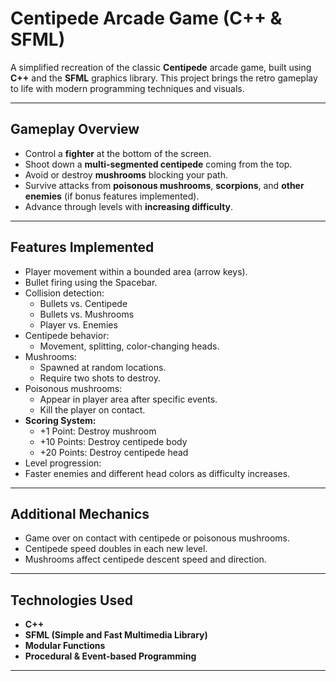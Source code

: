 # Centipede Arcade Game (C++ & SFML)

A simplified recreation of the classic **Centipede** arcade game, built using **C++** and the **SFML** graphics library. This project brings the retro gameplay to life with modern programming techniques and visuals.

---

## Gameplay Overview

- Control a **fighter** at the bottom of the screen.
- Shoot down a **multi-segmented centipede** coming from the top.
- Avoid or destroy **mushrooms** blocking your path.
- Survive attacks from **poisonous mushrooms**, **scorpions**, and **other enemies** (if bonus features implemented).
- Advance through levels with **increasing difficulty**.

---

## Features Implemented

- Player movement within a bounded area (arrow keys).
- Bullet firing using the Spacebar.
- Collision detection:
  - Bullets vs. Centipede
  - Bullets vs. Mushrooms
  - Player vs. Enemies
- Centipede behavior:
  - Movement, splitting, color-changing heads.
- Mushrooms:
  - Spawned at random locations.
  - Require two shots to destroy.
- Poisonous mushrooms:
  - Appear in player area after specific events.
  - Kill the player on contact.
- **Scoring System:**
  - +1 Point: Destroy mushroom
  - +10 Points: Destroy centipede body
  - +20 Points: Destroy centipede head
-  Level progression:
  - Faster enemies and different head colors as difficulty increases.

---

## Additional Mechanics

- Game over on contact with centipede or poisonous mushrooms.
- Centipede speed doubles in each new level.
- Mushrooms affect centipede descent speed and direction.

---

## Technologies Used

- **C++**
- **SFML (Simple and Fast Multimedia Library)**
- **Modular Functions**
- **Procedural & Event-based Programming**

---

